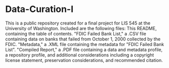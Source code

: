 # Data-Curation-I
This is a public repository created for a final project for LIS 545 at the University of Washington. Included are the following files:
This README, containing the table of contents.
"FDIC Failed Bank List," a .CSV file containing data on banks that failed from October 1, 2000 collected by the FDIC. 
"Metadata," a .XML file containing the metadata for "FDIC Failed Bank List".
"Compiled Report," a .PDF file containing a data and metadata profile, a repository profile, and additional considerations including a copyright license statement, preservation considerations, and recommended citation.
